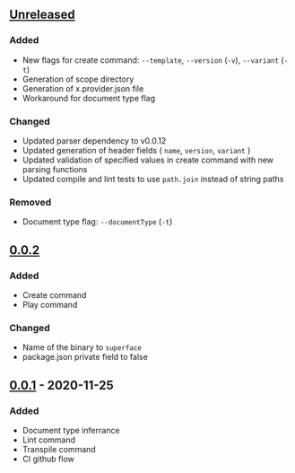 ## [Unreleased]

### Added
* New flags for create command: `--template`, `--version` (`-v`),  `--variant` (`-t`)
* Generation of scope directory
* Generation of x.provider.json file
* Workaround for document type flag

### Changed
* Updated parser dependency to v0.0.12
* Updated generation of header fields ( `name`, `version`, `variant` )
* Updated validation of specified values in create command with new parsing functions
* Updated compile and lint tests to use `path.join` instead of string paths

### Removed
* Document type flag: `--documentType` (`-t`)

## [0.0.2]

### Added
* Create command
* Play command

### Changed
* Name of the binary to `superface`
* package.json private field to false

## [0.0.1] - 2020-11-25

### Added
* Document type inferrance
* Lint command
* Transpile command
* CI github flow

[Unreleased]: https://github.com/superfaceai/cli/compare/v0.0.2...HEAD
[0.0.2]: https://github.com/superfaceai/cli/compare/v0.0.1...v0.0.2
[0.0.1]: https://github.com/superfaceai/cli/releases/tag/v0.0.1
